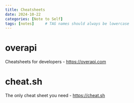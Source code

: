 ```yaml
---
title: Cheatsheets
date: 2024-10-22
categories: [Note to Self]
tags: [notes]     # TAG names should always be lowercase
---
```


# overapi

Cheatsheets for developers - <https://overapi.com>

# cheat.sh

The only cheat sheet you need - <https://cheat.sh>
